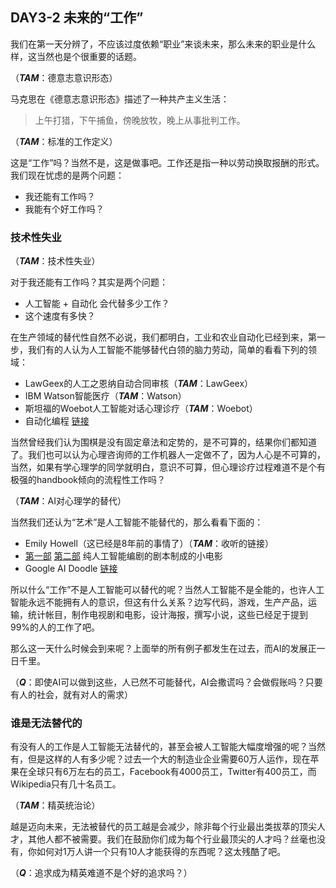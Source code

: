 ## DAY3-2 未来的“工作”

我们在第一天分辨了，不应该过度依赖“职业”来谈未来，那么未来的职业是什么样，这当然也是个很重要的话题。

（**_TAM_**：德意志意识形态）

马克思在《德意志意识形态》描述了一种共产主义生活：


> 上午打猎，下午捕鱼，傍晚放牧，晚上从事批判工作。


（**_TAM_**：标准的工作定义）

这是“工作”吗？当然不是，这是做事吧。工作还是指一种以劳动换取报酬的形式。我们现在忧虑的是两个问题：

* 我还能有工作吗？
* 我能有个好工作吗？

### 技术性失业

（**_TAM_**：技术性失业）

对于我还能有工作吗？其实是两个问题：

* 人工智能 + 自动化 会代替多少工作？
* 这个速度有多快？

在生产领域的替代性自然不必说，我们都明白，工业和农业自动化已经到来，第一步，我们有的人认为人工智能不能够替代白领的脑力劳动，简单的看看下列的领域：

* LawGeex的人工之恩纳自动合同审核（**_TAM_**：LawGeex）
* IBM Watson智能医疗（**_TAM_**：Watson）
* 斯坦福的Woebot人工智能对话心理诊疗（**_TAM_**：Woebot）
* 自动化编程 [链接](https://www.newscientist.com/article/mg23331144-500-ai-learns-to-write-its-own-code-by-stealing-from-other-programs/)

当然曾经我们认为围棋是没有固定章法和定势的，是不可算的，结果你们都知道了。我们也可以认为心理咨询师的工作机器人一定做不了，因为人心是不可算的，当然，如果有学心理学的同学就明白，意识不可算，但心理诊疗过程难道不是个有极强的handbook倾向的流程性工作吗？

（**_TAM_**：AI对心理学的替代）

当然我们还认为“艺术”是人工智能不能替代的，那么看看下面的：

* Emily Howell（这已经是8年前的事情了）（**_TAM_**：收听的链接）
* [第一部](https://arstechnica.com/gaming/2016/06/an-ai-wrote-this-movie-and-its-strangely-moving/) [第二部](https://thenextweb.com/artificial-intelligence/2017/04/26/ai-movie-hasselhoff-artificial-intelligence-2/) 纯人工智能编剧的剧本制成的小电影
* Google AI Doodle [链接](https://www.theverge.com/2017/4/11/15263434/google-ai-autodraw-doodle-bot-drawing-image-recognition)

所以什么“工作”不是人工智能可以替代的呢？当然人工智能不是全能的，也许人工智能永远不能拥有人的意识，但这有什么关系？边写代码，游戏，生产产品，运输，统计帐目，制作电视剧和电影，设计海报，撰写小说，这些已经足于提到99%的人的工作了吧。

那么这一天什么时候会到来呢？上面举的所有例子都发生在过去，而AI的发展正一日千里。

（**_Q_**：即使AI可以做到这些，人已然不可能替代，AI会撒谎吗？会做假账吗？只要有人的社会，就有对人的需求）

### 谁是无法替代的

有没有人的工作是人工智能无法替代的，甚至会被人工智能大幅度增强的呢？当然有，但是这样的人有多少呢？过去一个大的制造业企业需要60万人运作，现在苹果在全球只有6万左右的员工，Facebook有4000员工，Twitter有400员工，而Wikipedia只有几十名员工。

（**_TAM_**：精英统治论）

越是迈向未来，无法被替代的员工越是会减少，除非每个行业最出类拔萃的顶尖人才，其他人都不被需要。我们在鼓励你们成为每个行业最顶尖的人才吗？丝毫也没有，你如何对1万人讲一个只有10人才能获得的东西呢？这太残酷了吧。

（**_Q_**：追求成为精英难道不是个好的追求吗？）
